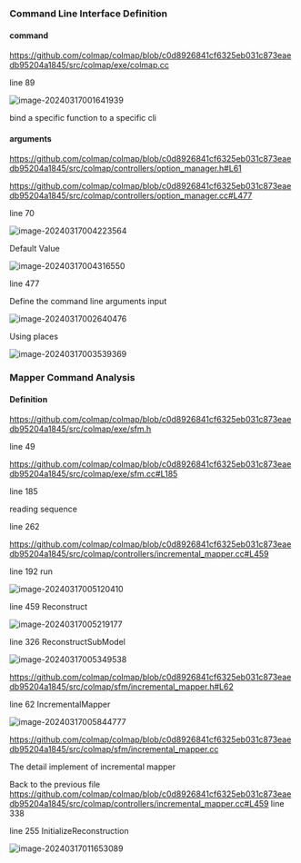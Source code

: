 ### Command Line Interface Definition

#### command

 https://github.com/colmap/colmap/blob/c0d8926841cf6325eb031c873eaedb95204a1845/src/colmap/exe/colmap.cc

line 89

![image-20240317001641939](.\images\image-20240317001641939.png)

bind a specific function to a specific cli

#### arguments

https://github.com/colmap/colmap/blob/c0d8926841cf6325eb031c873eaedb95204a1845/src/colmap/controllers/option_manager.h#L61

https://github.com/colmap/colmap/blob/c0d8926841cf6325eb031c873eaedb95204a1845/src/colmap/controllers/option_manager.cc#L477

line 70

![image-20240317004223564](./images/image-20240317004223564.png)

Default Value

![image-20240317004316550](./images/image-20240317004316550.png)

line 477

Define the command line arguments input

![image-20240317002640476](.\images\image-20240317002640476.png)

Using places

![image-20240317003539369](./images/image-20240317003539369.png)

### Mapper Command Analysis

#### Definition

https://github.com/colmap/colmap/blob/c0d8926841cf6325eb031c873eaedb95204a1845/src/colmap/exe/sfm.h

line 49

https://github.com/colmap/colmap/blob/c0d8926841cf6325eb031c873eaedb95204a1845/src/colmap/exe/sfm.cc#L185

line 185

reading sequence

line 262

https://github.com/colmap/colmap/blob/c0d8926841cf6325eb031c873eaedb95204a1845/src/colmap/controllers/incremental_mapper.cc#L459

line 192 run

![image-20240317005120410](images/image-20240317005120410.png)

line 459 Reconstruct

![image-20240317005219177](images/image-20240317005219177.png)

line 326 ReconstructSubModel

![image-20240317005349538](images/image-20240317005349538.png)

https://github.com/colmap/colmap/blob/c0d8926841cf6325eb031c873eaedb95204a1845/src/colmap/sfm/incremental_mapper.h#L62

line 62 IncrementalMapper

![image-20240317005844777](images/image-20240317005844777.png)

https://github.com/colmap/colmap/blob/c0d8926841cf6325eb031c873eaedb95204a1845/src/colmap/sfm/incremental_mapper.cc

The detail implement of incremental mapper



Back to the previous file https://github.com/colmap/colmap/blob/c0d8926841cf6325eb031c873eaedb95204a1845/src/colmap/controllers/incremental_mapper.cc#L459 line 338

line 255 InitializeReconstruction

![image-20240317011653089](images/image-20240317011653089.png)

